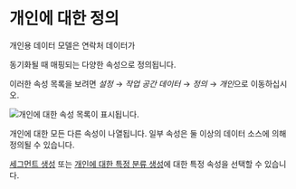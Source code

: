 # 개인에 대한 정의

개인용 데이터 모델은 연락처 데이터가</a>

동기화될 때 매핑되는 다양한 속성으로 정의됩니다.</p> 

이러한 속성 목록을 보려면 *설정* &rarr; *작업 공간 데이터* &rarr; *정의* &rarr; *개인*으로 이동하십시오.

![개인에 대한 속성 목록이 표시됩니다.](./definitions-for-individuals/images/01.png)

개인에 대한 모든 다른 속성이 나열됩니다. 일부 속성은 둘 이상의 데이터 소스에 의해 정의될 수 있습니다. 

[세그먼트 생성](../../people/segments/creating-segments.md) 또는 [개인에 대한 특정 분류 생성](../../people/individuals/individuals-dashboard.md#breakdown)에 대한 특정 속성을 선택할 수 있습니다.
